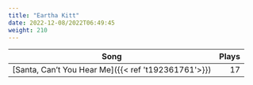 ```yaml
---
title: "Eartha Kitt"
date: 2022-12-08/2022T06:49:45
weight: 210
---
```




 Song | Plays 
----- | -----:
[Santa, Can’t You Hear Me]({{< ref 't192361761'>}}) | 17
